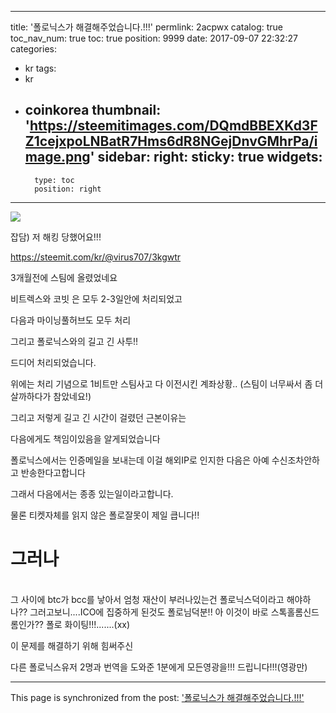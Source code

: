
---
title: '폴로닉스가 해결해주었습니다.!!!'
permlink: 2acpwx
catalog: true
toc_nav_num: true
toc: true
position: 9999
date: 2017-09-07 22:32:27
categories:
- kr
tags:
- kr
- coinkorea
thumbnail: 'https://steemitimages.com/DQmdBBEXKd3FZ1cejxpoLNBatR7Hms6dR8NGejDnvGMhrPa/image.png'
sidebar:
    right:
        sticky: true
widgets:
    -
        type: toc
        position: right
---


![](https://steemitimages.com/DQmdBBEXKd3FZ1cejxpoLNBatR7Hms6dR8NGejDnvGMhrPa/image.png)

잡담) 저 해킹 당했어요!!!

https://steemit.com/kr/@virus707/3kgwtr

3개월전에 스팀에 올렸었네요

비트렉스와 코빗 은 모두 2-3일안에 처리되었고

다음과 마이닝풀허브도 모두 처리

그리고 폴로닉스와의 길고 긴 사투!!

드디어 처리되었습니다.

위에는 처리 기념으로 1비트만 스팀사고 다 이전시킨 계좌상황..
(스팀이 너무싸서 좀 더 살까하다가 참았네요!)


그리고 저렇게 길고 긴 시간이 걸렸던 근본이유는

다음에게도 책임이있음을 알게되었습니다

폴로닉스에서는 인증메일을 보내는데 이걸 해외IP로 인지한 다음은 아예 수신조차안하고 반송한다고합니다

그래서 다음에서는 종종 있는일이라고합니다.

물론 티켓자체를 읽지 않은 폴로잘못이 제일 큽니다!!



# 그러나
<br>
그 사이에 btc가 bcc를 낳아서 엄청 재산이 부러나있는건 폴로닉스덕이라고 해야하나??
그러고보니....ICO에  집중하게 된것도 폴로님덕분!! 아 이것이 바로 스톡홀롬신드롬인가??
폴로 화이팅!!!.......(xx)


이 문제를 해결하기 위해 힘써주신 

다른 폴로닉스유저 2명과 번역을 도와준 1분에게 모든영광을!!! 드립니다!!!(영광만)

- - -

This page is synchronized from the post: ['폴로닉스가 해결해주었습니다.!!!'](https://steemit.com/@virus707/2acpwx)
